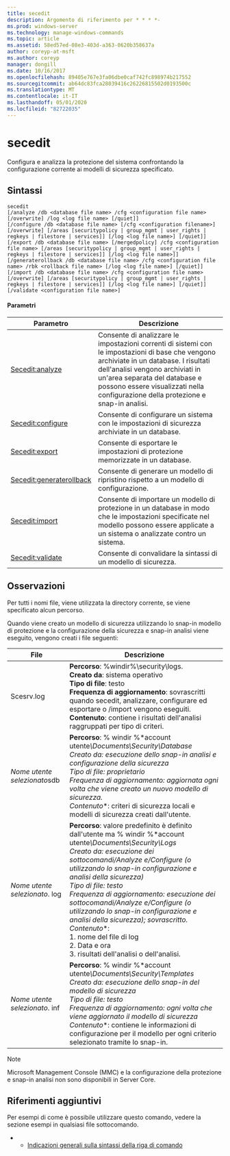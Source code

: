 ```yaml
---
title: secedit
description: Argomento di riferimento per * * * *-
ms.prod: windows-server
ms.technology: manage-windows-commands
ms.topic: article
ms.assetid: 58ed57ed-08e3-403d-a363-0620b358637a
author: coreyp-at-msft
ms.author: coreyp
manager: dongill
ms.date: 10/16/2017
ms.openlocfilehash: 89405e767e3fa06dbe0caf742fc898974b217552
ms.sourcegitcommit: ab64dc83fca28039416c26226815502d0193500c
ms.translationtype: MT
ms.contentlocale: it-IT
ms.lasthandoff: 05/01/2020
ms.locfileid: "82722035"
---
```

# <a name="secedit"></a>secedit



Configura e analizza la protezione del sistema confrontando la configurazione corrente ai modelli di sicurezza specificato.

## <a name="syntax"></a>Sintassi

```
secedit 
[/analyze /db <database file name> /cfg <configuration file name> [/overwrite] /log <log file name> [/quiet]]
[/configure /db <database file name> [/cfg <configuration filename>] [/overwrite] [/areas [securitypolicy | group_mgmt | user_rights | regkeys | filestore | services]] [/log <log file name>] [/quiet]]
[/export /db <database file name> [/mergedpolicy] /cfg <configuration file name> [/areas [securitypolicy | group_mgmt | user_rights | regkeys | filestore | services]] [/log <log file name>]]
[/generaterollback /db <database file name> /cfg <configuration file name> /rbk <rollback file name> [/log <log file name>] [/quiet]]
[/import /db <database file name> /cfg <configuration file name> [/overwrite] [/areas [securitypolicy | group_mgmt | user_rights | regkeys | filestore | services]] [/log <log file name>] [/quiet]]
[/validate <configuration file name>]
```

#### <a name="parameters"></a>Parametri

|Parametro|Descrizione|
|---------|-----------|
|[Secedit:analyze](secedit-analyze.md)|Consente di analizzare le impostazioni correnti di sistemi con le impostazioni di base che vengono archiviate in un database.  I risultati dell'analisi vengono archiviati in un'area separata del database e possono essere visualizzati nella configurazione della protezione e snap-in analisi.|
|[Secedit:configure](secedit-configure.md)|Consente di configurare un sistema con le impostazioni di sicurezza archiviate in un database.|
|[Secedit:export](secedit-export.md)|Consente di esportare le impostazioni di protezione memorizzate in un database.|
|[Secedit:generaterollback](secedit-generaterollback.md)|Consente di generare un modello di ripristino rispetto a un modello di configurazione.|
|[Secedit:import](secedit-import.md)|Consente di importare un modello di protezione in un database in modo che le impostazioni specificate nel modello possono essere applicate a un sistema o analizzate contro un sistema.|
|[Secedit:validate](secedit-validate.md)|Consente di convalidare la sintassi di un modello di sicurezza.|

## <a name="remarks"></a>Osservazioni

Per tutti i nomi file, viene utilizzata la directory corrente, se viene specificato alcun percorso.

Quando viene creato un modello di sicurezza utilizzando lo snap-in modello di protezione e la configurazione della sicurezza e snap-in analisi viene eseguito, vengono creati i file seguenti:


|           File           |                                                                                                                                                                                                                                                               Descrizione                                                                                                                                                                                                                                                                |
|--------------------------|------------------------------------------------------------------------------------------------------------------------------------------------------------------------------------------------------------------------------------------------------------------------------------------------------------------------------------------------------------------------------------------------------------------------------------------------------------------------------------------------------------------------------------------|
|        Scesrv.log        |                                                                                                                             **Percorso**: %windir%\security\logs.</br>**Creato da**: sistema operativo</br>**Tipo di file**: testo</br>**Frequenza di aggiornamento**: sovrascritti quando secedit, analizzare, configurare ed esportare o /import vengono eseguiti.</br>**Contenuto**: contiene i risultati dell'analisi raggruppati per tipo di criteri.                                                                                                                             |
| *Nome utente selezionato*sdb |                                                                                    **Percorso**: % windir %\*account utente<em>\Documents\Security\Database</br></em>*Creato da*<em>: esecuzione dello snap-in analisi e configurazione della sicurezza</br></em>*Tipo di file*<em>: proprietario</br></em>*Frequenza di aggiornamento*<em>: aggiornata ogni volta che viene creato un nuovo modello di sicurezza.</br></em>*Contenuto*\*: criteri di sicurezza locali e modelli di sicurezza creati dall'utente.                                                                                    |
| *Nome utente selezionato*. log | **Percorso**: valore predefinito è definito dall'utente ma % windir %\*account utente<em>\Documents\Security\Logs</br></em>*Creato da*<em>: esecuzione dei sottocomandi/Analyze e/Configure (o utilizzando lo snap-in configurazione e analisi della sicurezza)</br></em>*Tipo di file*<em>: testo</br></em>*Frequenza di aggiornamento*<em>: esecuzione dei sottocomandi/Analyze e/Configure (o utilizzando lo snap-in configurazione e analisi della sicurezza); sovrascritto.</br></em>*Contenuto*\*:</br>1. nome del file di log</br>2. Data e ora</br>3. risultati dell'analisi o dell'analisi. |
| *Nome utente selezionato*. inf |                                                                                     **Percorso**: % windir %\*account utente<em>\Documents\Security\Templates</br></em>*Creato da*<em>: esecuzione dello snap-in del modello di sicurezza</br></em>*Tipo di file*<em>: testo</br></em>*Frequenza di aggiornamento*<em>: ogni volta che viene aggiornato il modello di sicurezza</br></em>*Contenuto*\*: contiene le informazioni di configurazione per il modello per ogni criterio selezionato tramite lo snap-in.                                                                                     |

> [!NOTE]
> Microsoft Management Console (MMC) e la configurazione della protezione e snap-in analisi non sono disponibili in Server Core.

## <a name="additional-references"></a>Riferimenti aggiuntivi

Per esempi di come è possibile utilizzare questo comando, vedere la sezione esempi in qualsiasi file sottocomando.
-   - [Indicazioni generali sulla sintassi della riga di comando](command-line-syntax-key.md)